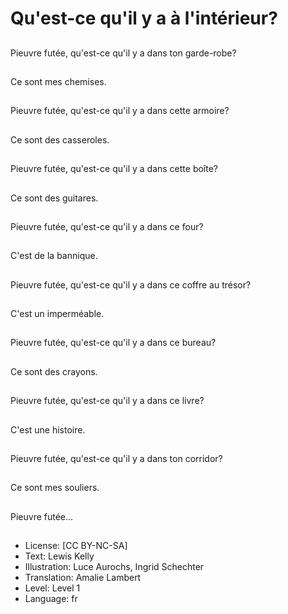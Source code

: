 # Qu'est-ce qu'il y a à l'intérieur?

##
Pieuvre futée, qu'est-ce qu'il y a dans ton garde-robe?

##
Ce sont mes chemises.

##
Pieuvre futée, qu'est-ce qu'il y a dans cette armoire?

##
Ce sont des casseroles.

##
Pieuvre futée, qu'est-ce qu'il y a dans cette boîte?

##
Ce sont des guitares.

##
Pieuvre futée, qu'est-ce qu'il y a dans ce four?

##
C'est de la bannique.

##
Pieuvre futée, qu'est-ce qu'il y a dans ce coffre au trésor?

##
C'est un imperméable.

##
Pieuvre futée, qu'est-ce qu'il y a dans ce bureau?

##
Ce sont des crayons.

##
Pieuvre futée, qu'est-ce qu'il y a dans ce livre?

##
C'est une histoire.

##
Pieuvre futée, qu'est-ce qu'il y a dans ton corridor?

##
Ce sont mes souliers.

##
Pieuvre futée...

##
* License: [CC BY-NC-SA]
* Text: Lewis Kelly
* Illustration: Luce Aurochs, Ingrid Schechter
* Translation: Amalie Lambert
* Level: Level 1
* Language: fr
